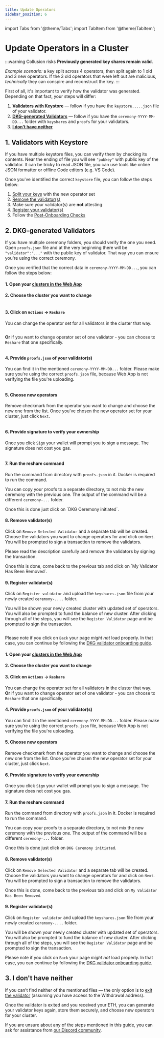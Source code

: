 ```yaml
---
title: Update Operators
sidebar_position: 6
---
```


import Tabs from '@theme/Tabs';
import TabItem from '@theme/TabItem';

# Update Operators in a Cluster

:::warning Collusion risks
**Previously generated key shares remain valid**.

*Example scenario:* a key split across 4 operators, then split again to 1 old and 3 new operators. If the 3 old operators that were left out are malicious, *technically* they can conspire and reconstruct the key.
:::

First of all, it's important to verify how the validator was generated. Depending on that fact, your steps will differ:
1. [**Validators with Keystore**](#1-validators-with-keystore) — follow if you have the `keystore.....json` file of your validator.
2. [**DKG-generated Validators**](#2-dkg-generated-validators) — follow if you have the `ceremony-YYYY-MM-DD...` folder with `keyshares` and `proofs` for your validators.
3. [**I don't have neither**](#3-i-dont-have-neither)

## 1. **Validators with Keystore**
If you have multiple keystore files, you can verify them by checking its contents. Near the ending of file you will see `"pubkey"` with public key of the validator. It can be tricky to read JSON file, you can use tools like online JSON formatter or offline Code editors (e.g. VS Code).

Once you've identified the correct `keystore` file, you can follow the steps below:
1. [Split your keys](/stakers/validator-onboarding/split-keys.md) with the new operator set
2. [Remove the validator(s)](/stakers/validator-offboarding/removing-a-validator.md)
3. Make sure your validator(s) are **not** attesting
4. [Register your validator(s)](/stakers/validator-onboarding/register-validators.md)
5. Follow the [Post-Onboarding Checks](/stakers/validator-onboarding/post-onboarding-checks.md)

## 2. **DKG-generated Validators**
If you have multiple ceremony folders, you should verify the one you need. Open `proofs.json` file and at the very beginning there will be `"validator":"..."` with the public key of validator. That way you can ensure you're using the correct ceremony.

Once you verified that the correct data in `ceremony-YYYY-MM-DD...`, you can follow the steps below:
<Tabs>
  <TabItem value="detailed-guide" label="Detailed Guide">

#### 1. Open your [clusters in the Web App](https://app.ssv.network/clusters)

#### 2. Choose the cluster you want to change
<div style={{ textAlign: 'center', width: '100%', margin: '0 auto' }}>
  <img src="/img/reshare-guide-1.png" alt="" />
</div>

#### 3. Click on `Actions` -> `Reshare`
You can change the operator set for all validators in the cluster that way.  
<div style={{ textAlign: 'center', width: '100%', margin: '0 auto' }}>
  <img src="/img/reshare-guide-2.png" alt="" />
</div>

**Or** if you want to change operator set of one validator - you can choose to `Reshare` that one specifically.
<div style={{ textAlign: 'center', width: '100%', margin: '0 auto' }}>
  <img src="/img/reshare-guide-7.png" alt="" />
</div>

#### 4. Provide `proofs.json` of your validator(s)
You can find it in the mentioned `ceremony-YYYY-MM-DD...` folder. Please make sure you're using the correct `proofs.json` file, because Web App is not verifying the file you're uploading.
<div style={{ textAlign: 'center', width: '100%', margin: '0 auto' }}>
  <img src="/img/reshare-guide-3.png" alt="" />
</div>

#### 5. Choose new operators
Remove checkmark from the operator you want to change and choose the new one from the list.
Once you've chosen the new operator set for your cluster, just click `Next`.
<div style={{ textAlign: 'center', width: '100%', margin: '0 auto' }}>
  <img src="/img/reshare-guide-4.png" alt="" />
</div>

#### 6. Provide signature to verify your ownership
Once you click `Sign` your wallet will prompt you to sign a message. The signature does not cost you gas.
<div style={{ textAlign: 'center', width: '100%', margin: '0 auto' }}>
  <img src="/img/reshare-guide-5.png" alt="" />
</div>

#### 7. Run the reshare command
Run the command from directory with `proofs.json` in it. Docker is required to run the command.

You can copy your proofs to a separate directory, to not mix the new ceremony with the previous one. The output of the command will be a different `ceremony-...` folder.
<div style={{ textAlign: 'center', width: '100%', margin: '0 auto' }}>
  <img src="/img/reshare-guide-6.png" alt="" />
</div>
Once this is done just click on `DKG Ceremony initiated`.

#### 8. Remove validator(s)
Click on `Remove Selected Validator` and a separate tab will be created. Choose the validators you want to change operators for and click on `Next`. You will be prompted to sign a transaction to remove the validators. 

Please read the description carefully and remove the validators by signing the transaction.
<div style={{ textAlign: 'center', width: '100%', margin: '0 auto' }}>
  <img src="/img/reshare-guide-8.png" alt="" />
</div>
Once this is done, come back to the previous tab and click on `My Validator Has Been Removed`.

#### 9. Register validator(s)
Click on `Register validator` and upload the `keyshares.json` file from your newly created `ceremony-....` folder.

You will be shown your newly created cluster with updated set of operators. You will also be prompted to fund the balance of new cluster. After clicking through all of the steps, you will see the `Register Validator` page and be prompted to sign the transaction.
<div style={{ textAlign: 'center', width: '100%', margin: '0 auto' }}>
  <img src="/img/reshare-guide-9.png" alt="" />
</div>

Please note if you click on `Back` your page *might not* load properly. In that case, you can continue by following the [DKG validator onboarding guide](/stakers/solo-stakers/dkg-ceremony#existing-accounts).

  </TabItem>
  <TabItem value="checklist" label="Checklist">

#### 1. Open your [clusters in the Web App](https://app.ssv.network/clusters)

#### 2. Choose the cluster you want to change

#### 3. Click on `Actions` -> `Reshare`
You can change the operator set for all validators in the cluster that way.  
**Or** if you want to change operator set of one validator - you can choose to `Reshare` that one specifically.

#### 4. Provide `proofs.json` of your validator(s)
You can find it in the mentioned `ceremony-YYYY-MM-DD...` folder. Please make sure you're using the correct `proofs.json` file, because Web App is not verifying the file you're uploading.

#### 5. Choose new operators
Remove checkmark from the operator you want to change and choose the new one from the list.
Once you've chosen the new operator set for your cluster, just click `Next`.

#### 6. Provide signature to verify your ownership
Once you click `Sign` your wallet will prompt you to sign a message. The signature does not cost you gas.

#### 7. Run the reshare command
Run the command from directory with `proofs.json` in it. Docker is required to run the command.

You can copy your proofs to a separate directory, to not mix the new ceremony with the previous one. The output of the command will be a different `ceremony-...` folder.

Once this is done just click on `DKG Ceremony initiated`.

#### 8. Remove validator(s)
Click on `Remove Selected Validator` and a separate tab will be created. Choose the validators you want to change operators for and click on `Next`. You will be prompted to sign a transaction to remove the validators. 

Once this is done, come back to the previous tab and click on `My Validator Has Been Removed`.

#### 9. Register validator(s)
Click on `Register validator` and upload the `keyshares.json` file from your newly created `ceremony-....` folder.

You will be shown your newly created cluster with updated set of operators. You will also be prompted to fund the balance of new cluster. After clicking through all of the steps, you will see the `Register Validator` page and be prompted to sign the transaction.

Please note if you click on `Back` your page *might not* load properly. In that case, you can continue by following the [DKG validator onboarding guide](/stakers/solo-stakers/dkg-ceremony#existing-accounts).

  </TabItem>
</Tabs>

## 3. **I don't have neither**
If you can't find neither of the mentioned files — the only option is to [exit the validator](/stakers/validator-offboarding/exiting-a-validator.md) (assuming you have access to the Withdrawal address). 

Once the validator is exited and you received your ETH, you can generate your validator keys again, store them securely, and choose new operators for your cluster.

If you are unsure about any of the steps mentioned in this guide, you can ask for assistance from [our Discord community](https://discord.com/invite/ssvnetworkofficial).